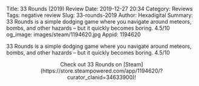 Title: 33 Rounds (2019) Review
Date: 2019-12-27 20:34
Category: Reviews
Tags: negative review
Slug: 33-rounds-2019
Author: Hexadigital
Summary: 33 Rounds is a simple dodging game where you navigate around meteors, bombs, and other hazards – but it quickly becomes boring. 4.5/10
og_image: images/steam/1194620.jpg
Appid: 1194620

33 Rounds is a simple dodging game where you navigate around meteors, bombs, and other hazards – but it quickly becomes boring. 4.5/10

<center>Check out 33 Rounds on [Steam](https://store.steampowered.com/app/1194620/?curator_clanid=34633900)!</center>
